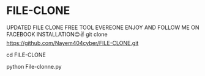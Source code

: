 # FILE-CLONE
UPDATED FILE CLONE 
FREE TOOL EVEREONE ENJOY AND FOLLOW ME ON FACEBOOK
INSTALLATION😊✌️
git clone https://github.com/Nayem404cyber/FILE-CLONE.git

cd FILE-CLONE

python File-clonne.py
